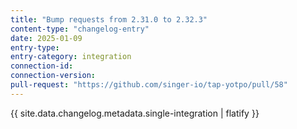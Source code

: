 ```yaml
---
title: "Bump requests from 2.31.0 to 2.32.3"
content-type: "changelog-entry"
date: 2025-01-09
entry-type: 
entry-category: integration
connection-id: 
connection-version: 
pull-request: "https://github.com/singer-io/tap-yotpo/pull/58"
---
```

{{ site.data.changelog.metadata.single-integration | flatify }}